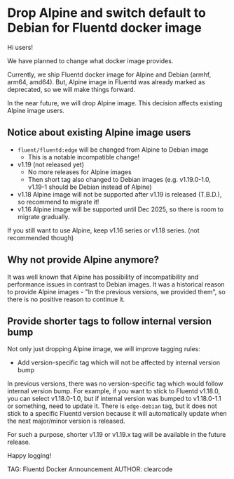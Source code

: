 # Drop Alpine and switch default to Debian for Fluentd docker image

Hi users!

We have planned to change what docker image provides.

Currently, we ship Fluentd docker image for Alpine and Debian (armhf, arm64, amd64).
But, Alpine image in Fluentd was already marked as deprecated, so we will make things forward.

In the near future, we will drop Alpine image.
This decision affects existing Alpine image users.

## Notice about existing Alpine image users

* `fluent/fluentd:edge` will be changed from Alpine to Debian image
  * This is a notable incompatible change!
* v1.19 (not released yet)
  * No more releases for Alpine images
  * Then short tag also changed to Debian images (e.g. v1.19.0-1.0, v1.19-1 should be Debian instead of Alpine)
* v1.18 Alpine image will not be supported after v1.19 is released (T.B.D.), so recommend to migrate it!
* v1.16 Alpine image will be supported until Dec 2025, so there is room to migrate gradually.

If you still want to use Alpine, keep v1.16 series or v1.18 series. (not recommended though)

## Why not provide Alpine anymore?

It was well known that Alpine has possibility of incompatibility and performance issues in contrast to Debian images.
It was a historical reason to provide Alpine images - "In the previous versions, we provided them",
so there is no positive reason to continue it.

## Provide shorter tags to follow internal version bump

Not only just dropping Alpine image, we will improve tagging rules:

* Add version-specific tag which will not be affected by internal version bump

In previous versions, there was no version-specific tag which would follow internal version bump.
For example, if you want to stick to Fluentd v1.18.0, you can select v1.18.0-1.0, but if internal version was bumped to v1.18.0-1.1 or something, need to update it.
There is `edge-debian` tag, but it does not stick to a specific Fluentd version because it will automatically update when the next major/minor version is released.

For such a purpose, shorter v1.19 or v1.19.x tag will be available in the future release.

Happy logging!

TAG: Fluentd Docker Announcement
AUTHOR: clearcode
